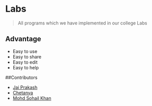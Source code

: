 # Labs
>All programs which we have implemented in our college Labs

## Advantage 
- Easy to use
- Easy to share
- Easy to edit 
- Easy to help

##Contributors
- [Jai Prakash](https://github.com/jaiprakash1996)
- [Chetanya](https://github.com/availchet)
- [Mohd Sohail Khan](https://github.com/sohaildani)
